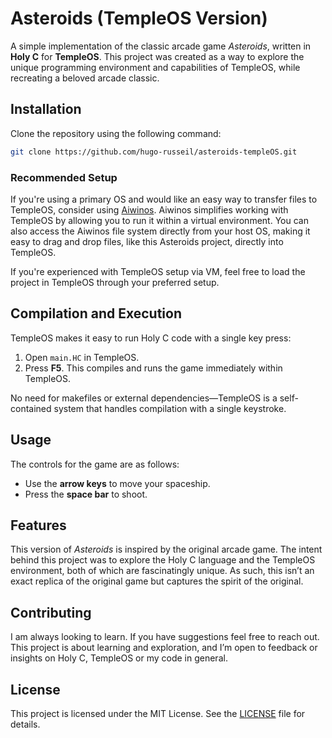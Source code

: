 # Asteroids (TempleOS Version)

A simple implementation of the classic arcade game *Asteroids*, written in **Holy C** for **TempleOS**. This project was created as a way to explore the unique programming environment and capabilities of TempleOS, while recreating a beloved arcade classic.

## Installation

Clone the repository using the following command:

```bash
git clone https://github.com/hugo-russeil/asteroids-templeOS.git
```

### Recommended Setup

If you're using a primary OS and would like an easy way to transfer files to TempleOS, consider using [Aiwinos](https://github.com/nrootconauto/Aiwnios). Aiwinos simplifies working with TempleOS by allowing you to run it within a virtual environment. You can also access the Aiwinos file system directly from your host OS, making it easy to drag and drop files, like this Asteroids project, directly into TempleOS.

If you're experienced with TempleOS setup via VM, feel free to load the project in TempleOS through your preferred setup.

## Compilation and Execution

TempleOS makes it easy to run Holy C code with a single key press:

1. Open `main.HC` in TempleOS.
2. Press **F5**. This compiles and runs the game immediately within TempleOS.

No need for makefiles or external dependencies—TempleOS is a self-contained system that handles compilation with a single keystroke.

## Usage

The controls for the game are as follows:
- Use the **arrow keys** to move your spaceship.
- Press the **space bar** to shoot.

## Features

This version of *Asteroids* is inspired by the original arcade game. The intent behind this project was to explore the Holy C language and the TempleOS environment, both of which are fascinatingly unique. As such, this isn’t an exact replica of the original game but captures the spirit of the original.

## Contributing

I am always looking to learn. If you have suggestions feel free to reach out. This project is about learning and exploration, and I’m open to feedback or insights on Holy C, TempleOS or my code in general.

## License

This project is licensed under the MIT License. See the [LICENSE](LICENSE) file for details.